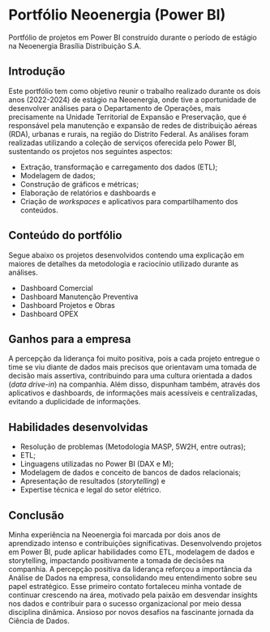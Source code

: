 # Portfólio Neoenergia (Power BI)
Portfólio de projetos em Power BI construído durante o período de estágio na Neoenergia Brasília Distribuição S.A.
## Introdução
Este portfólio tem como objetivo reunir o trabalho realizado durante os dois anos (2022-2024) de estágio na Neoenergia, onde tive a oportunidade de desenvolver análises para o Departamento de Operações, mais precisamente na Unidade Territorial de Expansão e Preservação, que é responsável pela manutenção e expansão de redes de distribuição aéreas (RDA), urbanas e rurais, na região do Distrito Federal. As análises foram realizadas utilizando a coleção de serviços oferecida pelo Power BI, sustentando os projetos nos seguintes aspectos:
- Extração, transformação e carregamento dos dados (ETL);
- Modelagem de dados;
- Construção de gráficos e métricas;
- Elaboração de relatórios e dashboards e
- Criação de _workspaces_ e aplicativos para compartilhamento dos conteúdos.
## Conteúdo do portfólio
Segue abaixo os projetos desenvolvidos contendo uma explicação em maiores de detalhes da metodologia e raciocínio utilizado durante as análises.
- Dashboard Comercial
- Dashboard Manutenção Preventiva
- Dashboard Projetos e Obras
- Dashboard OPEX
## Ganhos para a empresa
A percepção da liderança foi muito positiva, pois a cada projeto entregue o time se viu diante de dados mais precisos que orientavam uma tomada de decisão mais assertiva, contribuindo para uma cultura orientada a dados (_data drive-in_) na companhia. Além disso, dispunham também, através dos aplicativos e dashboards, de informações mais acessíveis e centralizadas, evitando a duplicidade de informações.
## Habilidades desenvolvidas
- Resolução de problemas (Metodologia MASP, 5W2H, entre outras);
- ETL;
- Linguagens utilizadas no Power BI (DAX e M);
- Modelagem de dados e conceito de bancos de dados relacionais;
- Apresentação de resultados (_storytelling_) e
- Expertise técnica e legal do setor elétrico.
## Conclusão
Minha experiência na Neoenergia foi marcada por dois anos de aprendizado intenso e contribuições significativas. Desenvolvendo projetos em Power BI, pude aplicar habilidades como ETL, modelagem de dados e storytelling, impactando positivamente a tomada de decisões na companhia. A percepção positiva da liderança reforçou a importância da Análise de Dados na empresa, consolidando meu entendimento sobre seu papel estratégico. Esse primeiro contato fortaleceu minha vontade de continuar crescendo na área, motivado pela paixão em desvendar insights nos dados e contribuir para o sucesso organizacional por meio dessa disciplina dinâmica. Ansioso por novos desafios na fascinante jornada da Ciência de Dados.
